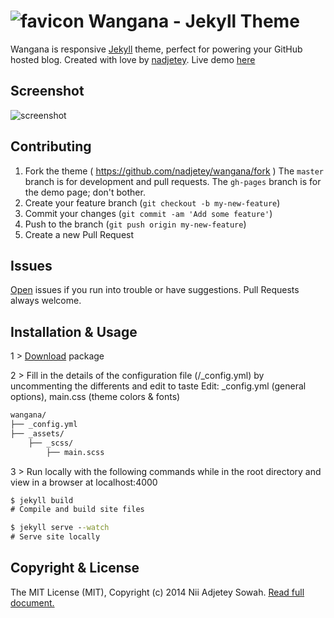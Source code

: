 ![favicon](https://raw.github.com/nadjetey/wangana/master/favicon.png) Wangana - Jekyll Theme
==============

Wangana is responsive [Jekyll](http://jekyllrb.com/) theme, perfect for powering your GitHub hosted blog. Created with love by [nadjetey](https://twitter.com/_nadjetey). Live demo [here](http://nadjetey.github.io/wangana/)

## Screenshot
![screenshot](https://raw.github.com/nadjetey/wangana/master/assets/images/wangana.png)

## Contributing
1. Fork the theme ( https://github.com/nadjetey/wangana/fork ) The `master` branch is for development and pull requests. The `gh-pages` branch is for the demo page; don't bother.
2. Create your feature branch (`git checkout -b my-new-feature`)
3. Commit your changes (`git commit -am 'Add some feature'`)
4. Push to the branch (`git push origin my-new-feature`)
5. Create a new Pull Request

## Issues
[Open](https://github.com/nadjetey/wangana/issues/new) issues if you run into trouble or have suggestions. Pull Requests always welcome.

## Installation & Usage
1 > [Download](https://github.com/nadjetey/wangana/archive/master.zip) package

2 > Fill in the details of the configuration file (/_config.yml) by uncommenting the differents and edit to taste
Edit: _config.yml (general options), main.css (theme colors & fonts)
``` bat
wangana/
├── _config.yml
├── _assets/
    ├── _scss/
        ├── main.scss
```

3 > Run locally with the following commands while in the root directory and view in a browser at localhost:4000
``` bat
$ jekyll build
# Compile and build site files

$ jekyll serve --watch
# Serve site locally
```

## Copyright & License
The MIT License (MIT), Copyright (c) 2014 Nii Adjetey Sowah. [Read full document.](LICENSE)